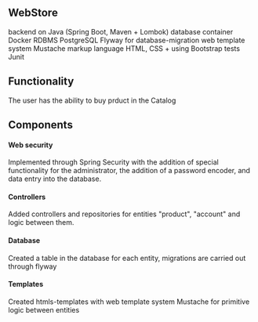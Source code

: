 ## WebStore
backend on Java (Spring Boot, Maven + Lombok)
database container Docker
RDBMS PostgreSQL
Flyway for database-migration
web template system Mustache
markup language HTML, CSS + using Bootstrap
tests Junit
## Functionality
The user has the ability to buy prduct in the Catalog

## Components
#### Web security
Implemented through Spring Security with the addition of special functionality for the administrator, the addition of a password encoder, and data entry into the database.

#### Controllers
Added controllers and repositories for entities "product", "account" and logic between them.

#### Database
Created a table in the database for each entity, migrations are carried out through flyway

#### Templates
Created htmls-templates with web template system Mustache for primitive logic between entities

